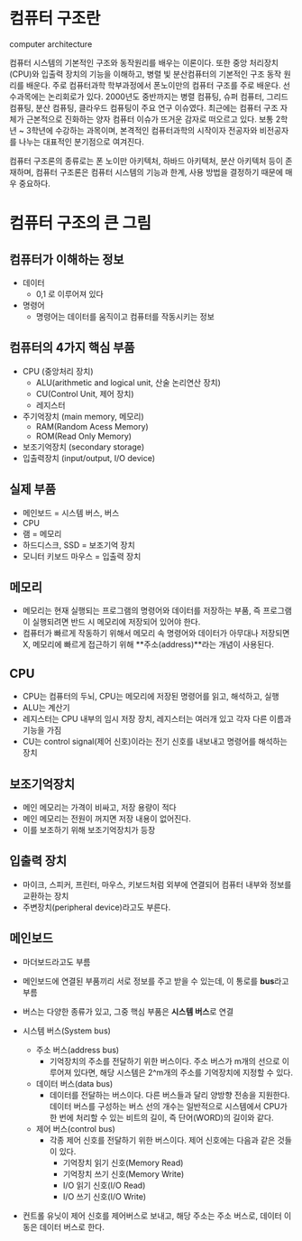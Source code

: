 # 컴퓨터 구조란

computer architecture

컴퓨터 시스템의 기본적인 구조와 동작원리를 배우는 이론이다. 또한 중앙 처리장치(CPU)와 입출력 장치의 기능을 이해하고, 병렬 빛 분산컴퓨터의 기본적인 구조 동작 원리를 배운다. 주로 컴퓨터과학 학부과정에서 폰노이만의 컴퓨터 구조를 주로 배운다. 선수과목에는 논리회로가 있다. 2000년도 중반까지는 병렬 컴퓨팅, 슈퍼 컴퓨터, 그리드 컴퓨팅, 분산 컴퓨팅, 클라우드 컴퓨팅이 주요 연구 이슈였다. 최근에는 컴퓨터 구조 자체가 근본적으로 진화하는 양자 컴퓨터 이슈가 뜨거운 감자로 떠오르고 있다. 보통 2학년 ~ 3학년에 수강하는 과목이며, 본격적인 컴퓨터과학의 시작이자 전공자와 비전공자를 나누는 대표적인 분기점으로 여겨진다.

컴퓨터 구조론의 종류로는 폰 노이만 아키텍처, 하바드 아키텍처, 분산 아키텍처 등이 존재하며, 컴퓨터 구조론은 컴퓨터 시스템의 기능과 한계, 사용 방법을 결정하기 때문에 매우 중요하다.

# 컴퓨터 구조의 큰 그림

## 컴퓨터가 이해하는 정보

- 데이터
  - 0,1 로 이루어져 있다
- 명령어
  - 명령어는 데이터를 움직이고 컴퓨터를 작동시키는 정보

## 컴퓨터의 4가지 핵심 부품

- CPU (중앙처리 장치)
  - ALU(arithmetic and logical unit, 산술 논리연산 장치)
  - CU(Control Unit, 제어 장치)
  - 레지스터
- 주기억장치 (main memory, 메모리)
  - RAM(Random Acess Memory)
  - ROM(Read Only Memory)
- 보조기억장치 (secondary storage)
- 입출력장치 (input/output, I/O device)

## 실제 부품

- 메인보드 = 시스템 버스, 버스
- CPU
- 램 = 메모리
- 하드디스크, SSD = 보조기억 장치
- 모니터 키보드 마우스 = 입출력 장치

## 메모리

- 메모리는 현재 실행되는 프로그램의 명령어와 데이터를 저장하는 부품, 즉 프로그램이 실행되려면 반드 시 메모리에 저장되어 있어야 한다.
- 컴퓨터가 빠르게 작동하기 위해서 메모리 속 명령어와 데이터가 아무대나 저장되면 X, 메모리에 빠르게 접근하기 위해 **주소(address)**라는 개념이 사용된다.

## CPU

- CPU는 컴퓨터의 두뇌, CPU는 메모리에 저장된 명령어를 읽고, 해석하고, 실행
- ALU는 계산기
- 레지스터는 CPU 내부의 임시 저장 장치, 레지스터는 여러개 있고 각자 다른 이름과 기능을 가짐
- CU는 control signal(제어 신호)이라는 전기 신호를 내보내고 명령어를 해석하는 장치

## 보조기억장치

- 메인 메모리는 가격이 비싸고, 저장 용량이 적다
- 메인 메모리는 전원이 꺼지면 저장 내용이 없어진다.
- 이를 보조하기 위해 보조기억장치가 등장

## 입출력 장치

- 마이크, 스피커, 프린터, 마우스, 키보드처럼 외부에 연결되어 컴퓨터 내부와 정보를 교환하는 장치
- 주변장치(peripheral device)라고도 부른다.

## 메인보드

- 마더보드라고도 부름
- 메인보드에 연결된 부품끼리 서로 정보를 주고 받을 수 있는데, 이 통로를 **bus**라고 부름
- 버스는 다양한 종류가 있고, 그중 핵심 부품은 **시스템 버스**로 연결
- 시스템 버스(System bus)

  - 주소 버스(address bus)
    - 기억장치의 주소를 전달하기 위한 버스이다. 주소 버스가 m개의 선으로 이루어져 있다면, 해당 시스템은 2^m개의 주소를 기억장치에 지정할 수 있다.
  - 데이터 버스(data bus)
    - 데이터를 전달하는 버스이다. 다른 버스들과 달리 양방향 전송을 지원한다. 데이터 버스를 구성하는 버스 선의 개수는 일반적으로 시스템에서 CPU가 한 번에 처리할 수 있는 비트의 길이, 즉 단어(WORD)의 길이와 같다.
  - 제어 버스(control bus)
    - 각종 제어 신호를 전달하기 위한 버스이다. 제어 신호에는 다음과 같은 것들이 있다.
      - 기억장치 읽기 신호(Memory Read)
      - 기억장치 쓰기 신호(Memory Write)
      - I/O 읽기 신호(I/O Read)
      - I/O 쓰기 신호(I/O Write)

- 컨트롤 유닛이 제어 신호를 제어버스로 보내고, 해당 주소는 주소 버스로, 데이터 이동은 데이터 버스로 한다.
